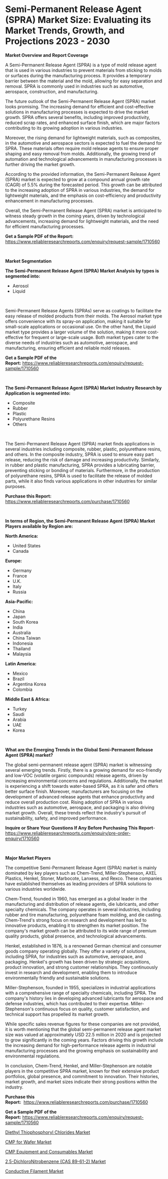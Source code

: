 <p><h1>Semi-Permanent Release Agent (SPRA) Market Size: Evaluating its Market Trends, Growth, and Projections 2023 - 2030</h1></p><p><strong>Market Overview and Report Coverage</strong></p>
<p><p>A Semi-Permanent Release Agent (SPRA) is a type of mold release agent that is used in various industries to prevent materials from sticking to molds or surfaces during the manufacturing process. It provides a temporary barrier between the material and the mold, allowing for easy separation and removal. SPRA is commonly used in industries such as automotive, aerospace, construction, and manufacturing.</p><p>The future outlook of the Semi-Permanent Release Agent (SPRA) market looks promising. The increasing demand for efficient and cost-effective solutions in manufacturing processes is expected to drive the market growth. SPRA offers several benefits, including improved productivity, reduced scrap rates, and enhanced surface finish, which are major factors contributing to its growing adoption in various industries.</p><p>Moreover, the rising demand for lightweight materials, such as composites, in the automotive and aerospace sectors is expected to fuel the demand for SPRA. These materials often require mold release agents to ensure proper shaping and easy removal from molds. Additionally, the growing trend of automation and technological advancements in manufacturing processes is further driving the market growth.</p><p>According to the provided information, the Semi-Permanent Release Agent (SPRA) market is expected to grow at a compound annual growth rate (CAGR) of 5.5% during the forecasted period. This growth can be attributed to the increasing adoption of SPRA in various industries, the demand for lightweight materials, and the emphasis on cost-efficiency and productivity enhancement in manufacturing processes.</p><p>Overall, the Semi-Permanent Release Agent (SPRA) market is anticipated to witness steady growth in the coming years, driven by technological advancements, increasing demand for lightweight materials, and the need for efficient manufacturing processes.</p></p>
<p><strong>Get a Sample PDF of the Report:</strong> <a href="https://www.reliableresearchreports.com/enquiry/request-sample/1710560">https://www.reliableresearchreports.com/enquiry/request-sample/1710560</a></p>
<p>&nbsp;</p>
<p><strong>Market Segmentation</strong></p>
<p><strong>The Semi-Permanent Release Agent (SPRA) Market Analysis by types is segmented into:</strong></p>
<p><ul><li>Aerosol</li><li>Liquid</li></ul></p>
<p>&nbsp;</p>
<p><p>Semi-Permanent Release Agents (SPRAs) serve as coatings to facilitate the easy release of molded products from their molds. The Aerosol market type offers convenience with its spray-on application, making it suitable for small-scale applications or occasional use. On the other hand, the Liquid market type provides a larger volume of the solution, making it more cost-effective for frequent or large-scale usage. Both market types cater to the diverse needs of industries such as automotive, aerospace, and manufacturing, ensuring efficient and reliable mold releases.</p></p>
<p><strong>Get a Sample PDF of the Report:</strong>&nbsp;<a href="https://www.reliableresearchreports.com/enquiry/request-sample/1710560">https://www.reliableresearchreports.com/enquiry/request-sample/1710560</a></p>
<p>&nbsp;</p>
<p><strong>The Semi-Permanent Release Agent (SPRA) Market Industry Research by Application is segmented into:</strong></p>
<p><ul><li>Composite</li><li>Rubber</li><li>Plastic</li><li>Polyurethane Resins</li><li>Others</li></ul></p>
<p>&nbsp;</p>
<p><p>The Semi-Permanent Release Agent (SPRA) market finds applications in several industries including composite, rubber, plastic, polyurethane resins, and others. In the composite industry, SPRA is used to ensure easy part release, reducing the risk of damage and increasing productivity. Similarly, in rubber and plastic manufacturing, SPRA provides a lubricating barrier, preventing sticking or bonding of materials. Furthermore, in the production of polyurethane resins, SPRA is used to facilitate the release of molded parts, while it also finds various applications in other industries for similar purposes.</p></p>
<p><strong>Purchase this Report:</strong>&nbsp; <a href="https://www.reliableresearchreports.com/purchase/1710560">https://www.reliableresearchreports.com/purchase/1710560</a></p>
<p>&nbsp;</p>
<p><strong>In terms of Region, the Semi-Permanent Release Agent (SPRA) Market Players available by Region are:</strong></p>
<p>
    <p> <strong> North America: </strong>
        <ul>
            <li>United States</li>
            <li>Canada</li>
        </ul>
        </p> 
    <p> <strong> Europe: </strong>
        <ul>
            <li>Germany</li>
            <li>France</li>
            <li>U.K.</li>
            <li>Italy</li>
            <li>Russia</li>
        </ul>
        </p> 
    <p> <strong> Asia-Pacific: </strong>
        <ul>
            <li>China</li>
            <li>Japan</li>
            <li>South Korea</li>
            <li>India</li>
            <li>Australia</li>
            <li>China Taiwan</li>
            <li>Indonesia</li>
            <li>Thailand</li>
            <li>Malaysia</li>
        </ul>
        </p> 
    <p> <strong> Latin America: </strong>
        <ul>
            <li>Mexico</li>
            <li>Brazil</li>
            <li>Argentina Korea</li>
            <li>Colombia</li>
        </ul>
        </p> 
    <p> <strong> Middle East & Africa: </strong>
        <ul>
            <li>Turkey</li>
            <li>Saudi</li>
            <li>Arabia</li>
            <li>UAE</li>
            <li>Korea</li>
        </ul>
    </p>
    </p>
<p>&nbsp;</p>
<p><strong>What are the Emerging Trends in the Global Semi-Permanent Release Agent (SPRA) market?</strong></p>
<p><p>The global semi-permanent release agent (SPRA) market is witnessing several emerging trends. Firstly, there is a growing demand for eco-friendly and low-VOC (volatile organic compounds) release agents, driven by increasing environmental concerns and regulations. Additionally, the market is experiencing a shift towards water-based SPRA, as it is safer and offers better surface finish. Moreover, manufacturers are focusing on the development of advanced release agents that enhance productivity and reduce overall production cost. Rising adoption of SPRA in various industries such as automotive, aerospace, and packaging is also driving market growth. Overall, these trends reflect the industry's pursuit of sustainability, safety, and improved performance.</p></p>
<p><strong>Inquire or Share Your Questions If Any Before Purchasing This Report</strong>- <a href="https://www.reliableresearchreports.com/enquiry/pre-order-enquiry/1710560">https://www.reliableresearchreports.com/enquiry/pre-order-enquiry/1710560</a></p>
<p>&nbsp;</p>
<p><strong>Major Market Players</strong></p>
<p><p>The competitive Semi-Permanent Release Agent (SPRA) market is mainly dominated by key players such as Chem-Trend, Miller-Stephenson, AXEL Plastics, Henkel, Stoner, Marbocote, Lanxess, and Rexco. These companies have established themselves as leading providers of SPRA solutions to various industries worldwide.</p><p>Chem-Trend, founded in 1960, has emerged as a global leader in the manufacturing and distribution of release agents, die lubricants, and other specialty chemicals. The company operates in several industries, including rubber and tire manufacturing, polyurethane foam molding, and die casting. Chem-Trend's strong focus on research and development has led to innovative products, enabling it to strengthen its market position. The company's market growth can be attributed to its wide range of premium quality products, global presence, and technological advancements.</p><p>Henkel, established in 1876, is a renowned German chemical and consumer goods company operating globally. They offer a variety of solutions, including SPRA, for industries such as automotive, aerospace, and packaging. Henkel's growth has been driven by strategic acquisitions, product innovation, and strong customer relationships. They continuously invest in research and development, enabling them to introduce environmentally friendly and sustainable solutions. </p><p>Miller-Stephenson, founded in 1955, specializes in industrial applications with a comprehensive range of specialty chemicals, including SPRA. The company's history lies in developing advanced lubricants for aerospace and defense industries, which has contributed to their expertise. Miller-Stephenson's continuous focus on quality, customer satisfaction, and technical support has propelled its market growth.</p><p>While specific sales revenue figures for these companies are not provided, it is worth mentioning that the global semi-permanent release agent market size was valued at approximately USD 22.5 million in 2020 and is projected to grow significantly in the coming years. Factors driving this growth include the increasing demand for high-performance release agents in industrial manufacturing processes and the growing emphasis on sustainability and environmental regulations.</p><p>In conclusion, Chem-Trend, Henkel, and Miller-Stephenson are notable players in the competitive SPRA market, known for their extensive product portfolios, global presence, and commitment to innovation. Their histories, market growth, and market sizes indicate their strong positions within the industry.</p></p>
<p><strong>Purchase this Report:</strong>&nbsp;&nbsp;<a href="https://www.reliableresearchreports.com/purchase/1710560">https://www.reliableresearchreports.com/purchase/1710560</a></p>
<p></p>
<p><strong>Get a Sample PDF of the Report:</strong>&nbsp;<a href="https://www.reliableresearchreports.com/enquiry/request-sample/1710560">https://www.reliableresearchreports.com/enquiry/request-sample/1710560</a></p>
<p><p><a href="https://github.com/ruslanpoljakovrd177/Market-Research-Report-List-1/blob/main/diethyl-thiophosphoryl-chlorides-market.md">Diethyl Thiophosphoryl Chlorides Market</a></p><p><a href="https://medium.com/@thesjenney10210/cmp-for-wafer-market-analysis-its-cagr-market-segmentation-and-global-industry-overview-2467753fab46">CMP for Wafer Market</a></p><p><a href="https://medium.com/@marvinhug741/cmp-equipment-and-consumables-market-size-cagr-trends-2024-2030-e02c225fa83d">CMP Equipment and Consumables Market</a></p><p><a href="https://github.com/gulaimolin/Market-Research-Report-List-1/blob/main/25-dichloronitrobenzene-cas-89-61-2-market.md">2,5-DichloroNitrobenzene (CAS 89-61-2) Market</a></p><p><a href="https://www.linkedin.com/pulse/conductive-filament-market-research-report-unlocks-analysis-bpcye/">Conductive Filament Market</a></p></p>